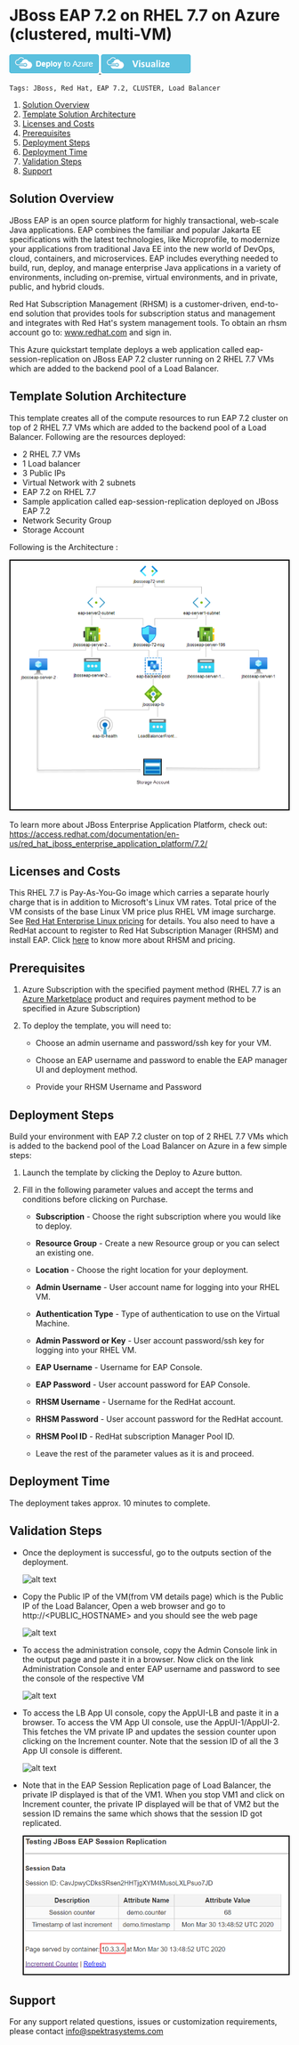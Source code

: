 # JBoss EAP 7.2 on RHEL 7.7 on Azure (clustered, multi-VM)

<a href="https://portal.azure.com/#create/Microsoft.Template/uri/https%3A%2F%2Fraw.githubusercontent.com%2FAzure%2Fazure-quickstart-templates%2Fmaster%2Fjboss-eap-clustered-multivm-rhel7%2Fazuredeploy.json" target="_blank">
    <img src="https://raw.githubusercontent.com/Azure/azure-quickstart-templates/master/1-CONTRIBUTION-GUIDE/images/deploytoazure.png"/>
</a>
<a href="http://armviz.io/#/?load=https%3A%2F%2Fraw.githubusercontent.com%2FAzure%2Fazure-quickstart-templates%2Fmaster%2Fjboss-eap-clustered-multivm-rhel7%2Fazuredeploy.json" target="_blank">
    <img src="https://raw.githubusercontent.com/Azure/azure-quickstart-templates/master/1-CONTRIBUTION-GUIDE/images/visualizebutton.png"/>
</a>

`Tags: JBoss, Red Hat, EAP 7.2, CLUSTER, Load Balancer`

<!-- TOC -->

1. [Solution Overview ](#solution-overview)
2. [Template Solution Architecture ](#template-solution-architecture)
3. [Licenses and Costs ](#licenses-and-costs)
4. [Prerequisites](#prerequisites)
5. [Deployment Steps](#deployment-steps)
6. [Deployment Time](#deployment-time)
7. [Validation Steps](#validation-steps)
8. [Support](#support)

<!-- /TOC -->

## Solution Overview

JBoss EAP is an open source platform for highly transactional, web-scale Java applications. EAP combines the familiar and popular Jakarta EE specifications with the latest technologies, like Microprofile, to modernize your applications from traditional Java EE into the new world of DevOps, cloud, containers, and microservices. EAP includes everything needed to build, run, deploy, and manage enterprise Java applications in a variety of environments, including on-premise, virtual environments, and in private, public, and hybrid clouds.

Red Hat Subscription Management (RHSM) is a customer-driven, end-to-end solution that provides tools for subscription status and management and integrates with Red Hat's system management tools. To obtain an rhsm account go to: www.redhat.com and sign in.

This Azure quickstart template deploys a web application called eap-session-replication on JBoss EAP 7.2 cluster running on 2 RHEL 7.7 VMs which are added to the backend pool of a Load Balancer.

## Template Solution Architecture

This template creates all of the compute resources to run EAP 7.2 cluster on top of 2 RHEL 7.7 VMs which are added to the backend pool of a Load Balancer. Following are the resources deployed:

- 2 RHEL 7.7 VMs
- 1 Load balancer
- 3 Public IPs
- Virtual Network with 2 subnets
- EAP 7.2 on RHEL 7.7
- Sample application called eap-session-replication deployed on JBoss EAP 7.2
- Network Security Group
- Storage Account

Following is the Architecture :

![alt text](images/arch.png)

To learn more about JBoss Enterprise Application Platform, check out:
https://access.redhat.com/documentation/en-us/red_hat_jboss_enterprise_application_platform/7.2/

## Licenses and Costs 

This RHEL 7.7 is Pay-As-You-Go image which carries a separate hourly charge that is in addition to Microsoft's Linux VM rates. Total price of the VM consists of the base Linux VM price plus RHEL VM image surcharge. See [Red Hat Enterprise Linux pricing](https://azure.microsoft.com/en-us/pricing/details/virtual-machines/red-hat/) for details. You also need to have a RedHat account to register to Red Hat Subscription Manager (RHSM) and install EAP. Click [here](https://access.redhat.com/products/red-hat-subscription-management) to know more about RHSM and pricing.

## Prerequisites

1. Azure Subscription with the specified payment method (RHEL 7.7 is an [Azure Marketplace](https://azuremarketplace.microsoft.com/en-us/marketplace/apps/RedHat.RedHatEnterpriseLinux77-ARM?tab=Overview) product and requires payment method to be specified in Azure Subscription)

2. To deploy the template, you will need to:

    - Choose an admin username and password/ssh key for your VM.  

    - Choose an EAP username and password to enable the EAP manager UI and deployment method.

    - Provide your RHSM Username and Password
    
## Deployment Steps

Build your environment with EAP 7.2 cluster on top of 2 RHEL 7.7 VMs which is added to the backend pool of the Load Balancer on Azure in a few simple steps:  
1. Launch the template by clicking the Deploy to Azure button.  
2. Fill in the following parameter values and accept the terms and conditions before clicking on Purchase.

    - **Subscription** - Choose the right subscription where you would like to deploy.

    - **Resource Group** - Create a new Resource group or you can select an existing one.

    - **Location** - Choose the right location for your deployment.

    - **Admin Username** - User account name for logging into your RHEL VM.
    
    - **Authentication Type** - Type of authentication to use on the Virtual Machine.

    - **Admin Password or Key** - User account password/ssh key for logging into your RHEL VM.

    - **EAP Username** - Username for EAP Console.

    - **EAP Password** - User account password for EAP Console.

    - **RHSM Username** - Username for the RedHat account.

    - **RHSM Password** - User account password for the RedHat account.
   
    - **RHSM Pool ID** - RedHat subscription Manager Pool ID.

    - Leave the rest of the parameter values as it is and proceed.
    
## Deployment Time 

The deployment takes approx. 10 minutes to complete.

## Validation Steps

- Once the deployment is successful, go to the outputs section of the deployment.

  ![alt text](images/outputs.png)

- Copy the Public IP of the VM(from VM details page) which is the Public IP of the Load Balancer, Open a web browser and go to http://<PUBLIC_HOSTNAME> and you should see the web page

  ![alt text](images/eap.png)

- To access the administration console, copy the Admin Console link in the output page and paste it in a browser. Now click on the link Administration Console and enter EAP username and password to see the console of the respective VM

  ![alt text](images/eap-admin-console.png)

- To access the LB App UI console, copy the AppUI-LB and paste it in a browser. To access the VM App UI console, use the AppUI-1/AppUI-2. This fetches the VM private IP and updates the session counter upon clicking on the Increment counter. Note that the session ID of all the 3 App UI console is different.

  ![alt text](images/eap-session-rep.png)

- Note that in the EAP Session Replication page of Load Balancer, the private IP displayed is that of the VM1. When you stop VM1 and click on Increment counter, the private IP displayed will be that of VM2 but the session ID remains the same which shows that the session ID got replicated.

  ![alt text](images/eap-ses-rep.png)

## Support

For any support related questions, issues or customization requirements, please contact info@spektrasystems.com

